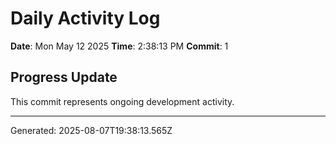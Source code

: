 # Daily Activity Log

**Date**: Mon May 12 2025
**Time**: 2:38:13 PM
**Commit**: 1

## Progress Update

This commit represents ongoing development activity.

---
Generated: 2025-08-07T19:38:13.565Z
